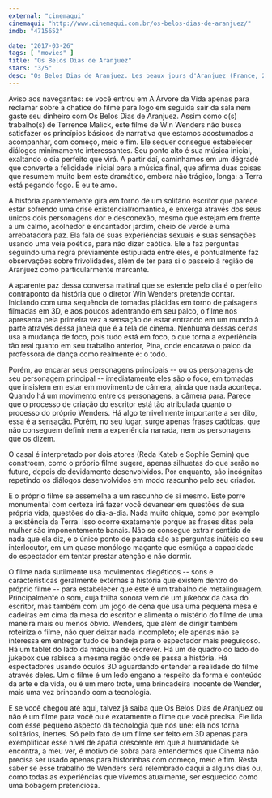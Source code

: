 ```yaml
---
external: "cinemaqui"
cinemaqui: "http://www.cinemaqui.com.br/os-belos-dias-de-aranjuez/"
imdb: "4715652"

date: "2017-03-26"
tags: [ "movies" ]
title: "Os Belos Dias de Aranjuez"
stars: "3/5"
desc: "Os Belos Dias de Aranjuez. Les beaux jours d'Aranjuez (France, 2016). Dirigido por Wim Wenders. Escrito por Wim Wenders, Peter Handke. Com Reda Kateb (L'homme), Sophie Semin (La femme), Jens Harzer (L'écrivain), Peter Handke (Le jardinier), Nick Cave (Nick Cave). Crítica escrita para o site CinemAqui."
---
```

Aviso aos navegantes: se você entrou em A Árvore da Vida apenas para reclamar sobre a chatice do filme para logo em seguida sair da sala nem gaste seu dinheiro com Os Belos Dias de Aranjuez. Assim como o(s) trabalho(s) de Terrence Malick, este filme de Win Wenders não busca satisfazer os princípios básicos de narrativa que estamos acostumados a acompanhar, com começo, meio e fim. Ele sequer consegue estabelecer diálogos minimamente interessantes. Seu ponto alto é sua música inicial, exaltando o dia perfeito que virá. A partir daí, caminhamos em um dégradé que converte a felicidade inicial para a música final, que afirma duas coisas que resumem muito bem este dramático, embora não trágico, longa: a Terra está pegando fogo. E eu te amo.

A história aparentemente gira em torno de um solitário escritor que parece estar sofrendo uma crise existencial/romântica, e enxerga através dos seus únicos dois personagens dor e desconexão, mesmo que estejam em frente a um calmo, acolhedor e encantador jardim, cheio de verde e uma arrebatadora paz. Ela fala de suas experiências sexuais e suas sensações usando uma veia poética, para não dizer caótica. Ele a faz perguntas seguindo uma regra previamente estipulada entre eles, e pontualmente faz observações sobre frivolidades, além de ter para si o passeio à região de Aranjuez como particularmente marcante.

A aparente paz dessa conversa matinal que se estende pelo dia é o perfeito contraponto da história que o diretor Win Wenders pretende contar. Iniciando com uma sequência de tomadas plácidas em torno de paisagens filmadas em 3D, e aos poucos adentrando em seu palco, o filme nos apresenta pela primeira vez a sensação de estar entrando em um mundo à parte através dessa janela que é a tela de cinema. Nenhuma dessas cenas usa a mudança de foco, pois tudo está em foco, o que torna a experiência tão real quanto em seu trabalho anterior, Pina, onde encarava o palco da professora de dança como realmente é: o todo.

Porém, ao encarar seus personagens principais -- ou os personagens de seu personagem principal -- imediatamente eles são o foco, em tomadas que insistem em estar em movimento de câmera, ainda que nada aconteça. Quando há um movimento entre os personagens, a câmera para. Parece que o processo de criação do escritor está tão atribulada quanto o processo do próprio Wenders. Há algo terrivelmente importante a ser dito, essa é a sensação. Porém, no seu lugar, surge apenas frases caóticas, que não conseguem definir nem a experiência narrada, nem os personagens que os dizem.

O casal é interpretado por dois atores (Reda Kateb e Sophie Semin) que constroem, como o próprio filme sugere, apenas silhuetas do que serão no futuro, depois de devidamente desenvolvidos. Por enquanto, são incógnitas repetindo os diálogos desenvolvidos em modo rascunho pelo seu criador.

E o próprio filme se assemelha a um rascunho de si mesmo. Este porre monumental com certeza irá fazer você devanear em questões de sua própria vida, questões do dia-a-dia. Nada muito chique, como por exemplo a existência da Terra. Isso ocorre exatamente porque as frases ditas pela mulher são imponentemente banais. Não se consegue extrair sentido de nada que ela diz, e o único ponto de parada são as perguntas inúteis do seu interlocutor, em um quase monólogo maçante que esmiúça a capacidade do espectador em tentar prestar atenção e não dormir.

O filme nada sutilmente usa movimentos diegéticos -- sons e características geralmente externas à história que existem dentro do próprio filme -- para estabelecer que este é um trabalho de metalinguagem. Principalmente o som, cuja trilha sonora vem de um jukebox da casa do escritor, mas também com um jogo de cena que usa uma pequena mesa e cadeiras em cima da mesa do escritor e alimenta o mistério do filme de uma maneira mais ou menos óbvio. Wenders, que além de dirigir também roteiriza o filme, não quer deixar nada incompleto; ele apenas não se interessa em entregar tudo de bandeja para o espectador mais preguiçoso. Há um tablet do lado da máquina de escrever. Há um de quadro do lado do jukebox que rabisca a mesma região onde se passa a história. Há espectadores usando óculos 3D aguardando entender a realidade do filme através deles. Um o filme é um ledo engano a respeito da forma e conteúdo da arte e da vida, ou é um mero trote, uma brincadeira inocente de Wender, mais uma vez brincando com a tecnologia.

E se você chegou até aqui, talvez já saiba que Os Belos Dias de Aranjuez ou não é um filme para você ou é exatamente o filme que você precisa. Ele lida com esse pequeno aspecto da tecnologia que nos une: ela nos torna solitários, inertes. Só pelo fato de um filme ser feito em 3D apenas para exemplificar esse nível de apatia crescente em que a humanidade se encontra, a meu ver, é motivo de sobra para entendermos que Cinema não precisa ser usado apenas para historinhas com começo, meio e fim. Resta saber se esse trabalho de Wenders será relembrado daqui a alguns dias ou, como todas as experiências que vivemos atualmente, ser esquecido como uma bobagem pretenciosa.

